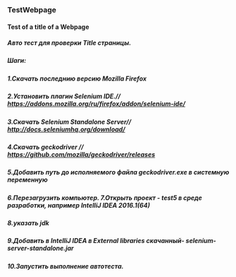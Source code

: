 ### TestWebpage
#### Test of a title of a Webpage
##### Авто тест для проверки Title страницы.
##### Шаги:
##### 1.Скачать последнию версию Mozilla Firefox
##### 2.Установить плагин Selenium IDE.// https://addons.mozilla.org/ru/firefox/addon/selenium-ide/
##### 3.Скачать Selenium Standalone Server// http://docs.seleniumhq.org/download/
##### 4.Скачать geckodriver // https://github.com/mozilla/geckodriver/releases
##### 5.Добавить путь до исполняемого файла geckodriver.exe в системную переменную
##### 6.Перезагрузить компьютер. 7.Открыть проект - test5 в среде разработки, например IntelliJ IDEA 2016.1(64)
##### 8.указать jdk
##### 9.Добавить в IntelliJ IDEA в External libraries скачанный- selenium-server-standalone.jar
##### 10.Запустить выполнение автотеста.
